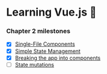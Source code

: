 # Learning Vue.js :tada:

### Chapter 2 milestones

- [x] [Single-File Components](src/app/MyComponent.vue)
- [x] [Simple State Management](src/app/store.js)
- [x] [Breaking the app into components](src/app/App.vue)
- [ ] [State mutations]()
